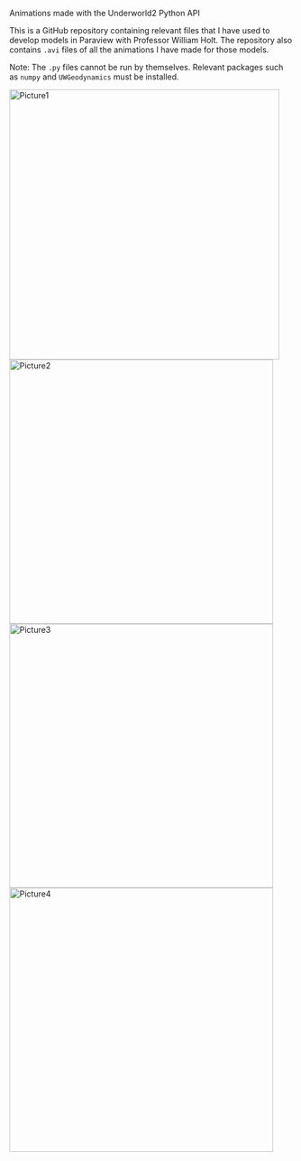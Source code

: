 Animations made with the Underworld2 Python API

This is a GitHub repository containing relevant files that I have used to develop models in Paraview with Professor William Holt. The repository also contains ``.avi`` files of all the animations I have made for those models.

Note: The ``.py`` files cannot be run by themselves. Relevant packages such as ``numpy`` and ``UWGeodynamics`` must be installed.

<img width="479" alt="Picture1" src="https://user-images.githubusercontent.com/87879715/175198859-d49d1c92-f08c-4123-8bcb-2aed0df981d7.png">
<img width="468" alt="Picture2" src="https://user-images.githubusercontent.com/87879715/175198868-e7c3c350-30f3-42ca-98bc-215c9e8772fb.png">
<img width="468" alt="Picture3" src="https://user-images.githubusercontent.com/87879715/175198874-2d5c40b3-3baf-426e-9b1f-fd93a3b1f4cc.png">
<img width="468" alt="Picture4" src="https://user-images.githubusercontent.com/87879715/175198879-46577505-6e46-4e4a-ae09-4f431027aada.png">
